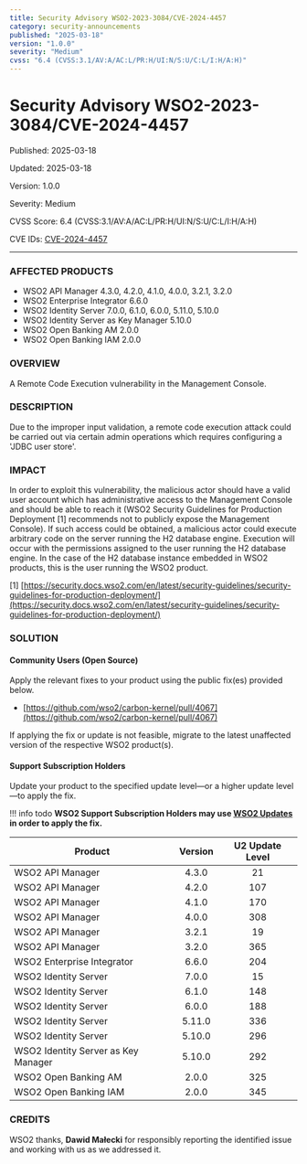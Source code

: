 ```yaml
---
title: Security Advisory WSO2-2023-3084/CVE-2024-4457
category: security-announcements
published: "2025-03-18"
version: "1.0.0"
severity: "Medium"
cvss: "6.4 (CVSS:3.1/AV:A/AC:L/PR:H/UI:N/S:U/C:L/I:H/A:H)"
---
```


# Security Advisory WSO2-2023-3084/CVE-2024-4457

<p class="doc-info">Published: 2025-03-18</p>
<p class="doc-info">Updated: 2025-03-18</p>
<p class="doc-info">Version: 1.0.0</p>
<p class="doc-info">Severity: Medium</p>
<p class="doc-info">CVSS Score: 6.4 (CVSS:3.1/AV:A/AC:L/PR:H/UI:N/S:U/C:L/I:H/A:H)</p>
<p class="doc-info">CVE IDs: <a href="https://www.cve.org/CVERecord?id=CVE-2024-4457">CVE-2024-4457</a></p>

---

### AFFECTED PRODUCTS
* WSO2 API Manager 4.3.0, 4.2.0, 4.1.0, 4.0.0, 3.2.1, 3.2.0
* WSO2 Enterprise Integrator 6.6.0
* WSO2 Identity Server 7.0.0, 6.1.0, 6.0.0, 5.11.0, 5.10.0
* WSO2 Identity Server as Key Manager 5.10.0
* WSO2 Open Banking AM 2.0.0
* WSO2 Open Banking IAM 2.0.0


### OVERVIEW
A Remote Code Execution vulnerability in the Management Console.


### DESCRIPTION
Due to the improper input validation, a remote code execution attack could be carried out via certain admin operations which requires configuring a 'JDBC user store'.


### IMPACT
In order to exploit this vulnerability, the malicious actor should have a valid user account which has administrative access to the Management Console and should be able to reach it (WSO2 Security Guidelines for Production Deployment [1] recommends not to publicly expose the Management Console). If such access could be obtained, a malicious actor could execute arbitrary code on the server running the H2 database engine. Execution will occur with the permissions assigned to the user running the H2 database engine. In the case of the H2 database instance embedded in WSO2 products, this is the user running the WSO2 product. 

 [1] [https://security.docs.wso2.com/en/latest/security-guidelines/security-guidelines-for-production-deployment/](https://security.docs.wso2.com/en/latest/security-guidelines/security-guidelines-for-production-deployment/)


### SOLUTION

#### Community Users (Open Source)
Apply the relevant fixes to your product using the public fix(es) provided below.

* [https://github.com/wso2/carbon-kernel/pull/4067](https://github.com/wso2/carbon-kernel/pull/4067)

If applying the fix or update is not feasible, migrate to the latest unaffected version of the respective WSO2 product(s).


#### Support Subscription Holders

Update your product to the specified update level—or a higher update level—to apply the fix.

!!! info todo
    **WSO2 Support Subscription Holders may use [WSO2 Updates](https://wso2.com/updates/) in order to apply the fix.**

| Product                             | Version | U2 Update Level |
| ----------------------------------- | :-----: | :-------------: |
| WSO2 API Manager                    |  4.3.0  |       21        |
| WSO2 API Manager                    |  4.2.0  |       107       |
| WSO2 API Manager                    |  4.1.0  |       170       |
| WSO2 API Manager                    |  4.0.0  |       308       |
| WSO2 API Manager                    |  3.2.1  |       19        |
| WSO2 API Manager                    |  3.2.0  |       365       |
| WSO2 Enterprise Integrator          |  6.6.0  |       204       |
| WSO2 Identity Server                |  7.0.0  |       15        |
| WSO2 Identity Server                |  6.1.0  |       148       |
| WSO2 Identity Server                |  6.0.0  |       188       |
| WSO2 Identity Server                | 5.11.0  |       336       |
| WSO2 Identity Server                | 5.10.0  |       296       |
| WSO2 Identity Server as Key Manager | 5.10.0  |       292       |
| WSO2 Open Banking AM                |  2.0.0  |       325       |
| WSO2 Open Banking IAM               |  2.0.0  |       345       |


### CREDITS
WSO2 thanks, **Dawid Małecki** for responsibly reporting the identified issue and working with us as we addressed it.
